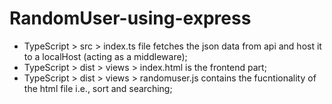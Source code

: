 # RandomUser-using-express
+ TypeScript > src > index.ts file fetches the json data from api and host it to a localHost (acting as a middleware);
+ TypeScript > dist > views > index.html is the frontend part;
+ TypeScript > dist > views > randomuser.js contains the fucntionality of the html file i.e., sort and searching;

